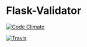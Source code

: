 # Flask-Validator
[![Code Climate](https://codeclimate.com/github/xeBuz/Flask-Validator/badges/gpa.svg)](https://codeclimate.com/github/xeBuz/Flask-Validator)


[![Travis](https://travis-ci.org/xeBuz/Flask-Validator.svg)](https://travis-ci.org/xeBuz/Flask-Validator)
